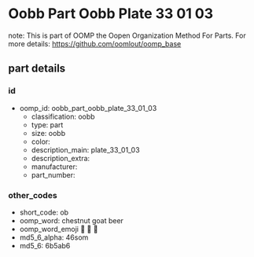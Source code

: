 # Oobb Part Oobb Plate 33 01 03  

note: This is part of OOMP the Oopen Organization Method For Parts. For more details: https://github.com/oomlout/oomp_base

##  part details





### id
* oomp_id: oobb_part_oobb_plate_33_01_03
  * classification: oobb
  * type: part
  * size: oobb
  * color: 
  * description_main: plate_33_01_03
  * description_extra: 
  * manufacturer: 
  * part_number: 

### other_codes
* short_code: ob
* oomp_word: chestnut goat beer
* oomp_word_emoji :chestnut: :goat: :beer:
* md5_6_alpha: 46som
* md5_6: 6b5ab6